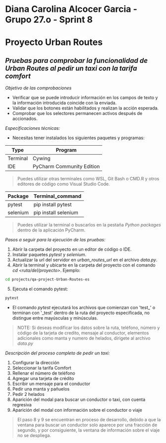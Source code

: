 # Diana Carolina Alcocer Garcia - Grupo 27.o - Sprint 8
# Proyecto Urban Routes
## _Pruebas para comprobar la funcionalidad de Urban Routes al pedir un taxi con la tarifa comfort_

_Objetivo de las comprobaciones_
- Verificar que se puede introducir información en los campos de texto y la información introducida coincide con la enviada.
- Validar que los botones están habilitados y realizan la acción esperada.
- Comprobar que los selectores permanecen activos después de accionados.

_Especificaciones técnicas:_

- Necesitas tener instalados los siguientes paquetes y programas: 

| Type     | Program                   |
|----------|---------------------------|
| Terminal | Cywing                    |
| IDE      | PyCharm Community Edition |

>Puedes utilizar otras terminales como WSL, Git Bash o CMD.R y otros editores de código como Visual Studio Code.

| Package  | Terminal_command     |       
|----------|----------------------|       
| pytest   | pip install pytest   |       
| selenium | pip install selenium |

>Puedes utilizar la terminal o buscarlos en la pestaña _Python packages_ dentro de la aplicación PyCharm.

_Pasos a seguir para la ejecución de las pruebas:_

1. Abrir la carpeta del proyecto en un editor de código o IDE.
2. Instalar paquetes _pytest_ y _selenium_.
3. Actualizar la url del servidor en _urban_routes_url_ en el archivo _data.py_.
4. Abrir la terminal y ubicarte en la carpeta del proyecto con el comando _cd <ruta/del/proyecto>_. Ejemplo:
```sh
cd projects/qa-project-Urban-Routes-es
```
5. Ejecuta el comando pytest:
```sh
pytest
```

- El comando _pytest_ ejecutará los archivos que comienzan con 'test_' o terminan con '_test' dentro de la ruta del proyecto especificada, no distingue entre mayúsculas y minúsculas.

>NOTE: Si deseas modificar los datos sobre la ruta, teléfono, número y código de la tarjeta de credito, mensaje al conductor, elementos adicionales como manta y numero de helados, dirigete al archivo _data.py_ 

_Descripción del proceso completo de pedir un taxi:_

1. Configurar la dirección
2. Seleccionar la tarifa Comfort
3. Rellenar el número de teléfono
4. Agregar una tarjeta de crédito
5. Escribir un mensaje para el conductor
6. Pedir una manta y pañuelos
7. Pedir 2 helados
8. Aparición del modal para buscar un conductor o taxi, con cuenta regresiva
9. Aparición del modal con información sobre el conductor o viaje

>El paso 8 y 9 se encuentran en proceso de desarrollo, debido a que la ventana para buscar un conductor
> solo aparece por una fracción de segundo, y por consiguiente, la ventana de información sobre el viaje no se despliega.

